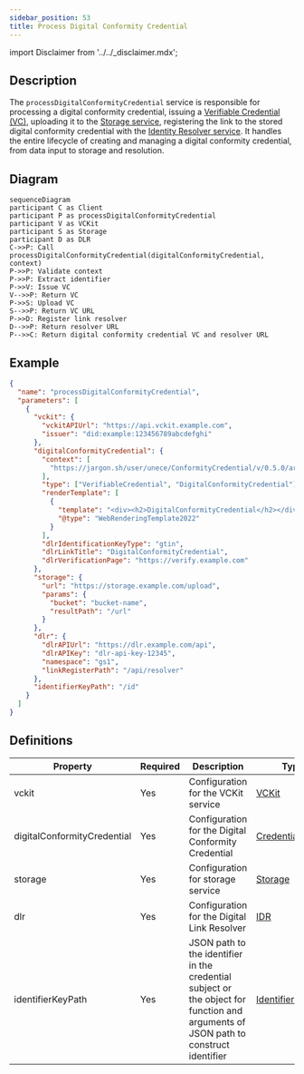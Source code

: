 ```yaml
---
sidebar_position: 53
title: Process Digital Conformity Credential
---
```


import Disclaimer from '../../\_disclaimer.mdx';

<Disclaimer />

## Description

The `processDigitalConformityCredential` service is responsible for processing a digital conformity credential, issuing a [Verifiable Credential (VC)](https://uncefact.github.io/spec-untp/docs/specification/VerifiableCredentials), uploading it to the [Storage service](/docs/mock-apps/dependent-services/storage-service), registering the link to the stored digital conformity credential with the [Identity Resolver service](/docs/mock-apps/dependent-services/identity-resolution-service). It handles the entire lifecycle of creating and managing a digital conformity credential, from data input to storage and resolution.

## Diagram

```mermaid
sequenceDiagram
participant C as Client
participant P as processDigitalConformityCredential
participant V as VCKit
participant S as Storage
participant D as DLR
C->>P: Call processDigitalConformityCredential(digitalConformityCredential, context)
P->>P: Validate context
P->>P: Extract identifier
P->>V: Issue VC
V-->>P: Return VC
P->>S: Upload VC
S-->>P: Return VC URL
P->>D: Register link resolver
D-->>P: Return resolver URL
P-->>C: Return digital conformity credential VC and resolver URL
```

## Example

```json
{
  "name": "processDigitalConformityCredential",
  "parameters": [
    {
      "vckit": {
        "vckitAPIUrl": "https://api.vckit.example.com",
        "issuer": "did:example:123456789abcdefghi"
      },
      "digitalConformityCredential": {
        "context": [
          "https://jargon.sh/user/unece/ConformityCredential/v/0.5.0/artefacts/jsonldContexts/ConformityCredential.jsonld?class=ConformityCredential"
        ],
        "type": ["VerifiableCredential", "DigitalConformityCredential"],
        "renderTemplate": [
          {
            "template": "<div><h2>DigitalConformityCredential</h2></div>",
            "@type": "WebRenderingTemplate2022"
          }
        ],
        "dlrIdentificationKeyType": "gtin",
        "dlrLinkTitle": "DigitalConformityCredential",
        "dlrVerificationPage": "https://verify.example.com"
      },
      "storage": {
        "url": "https://storage.example.com/upload",
        "params": {
          "bucket": "bucket-name",
          "resultPath": "/url"
        }
      },
      "dlr": {
        "dlrAPIUrl": "https://dlr.example.com/api",
        "dlrAPIKey": "dlr-api-key-12345",
        "namespace": "gs1",
        "linkRegisterPath": "/api/resolver"
      },
      "identifierKeyPath": "/id"
    }
  ]
}
```

## Definitions

| Property                    | Required | Description                                                                                                                         | Type                                                            |
| --------------------------- | -------- | ----------------------------------------------------------------------------------------------------------------------------------- | --------------------------------------------------------------- |
| vckit                       | Yes      | Configuration for the VCKit service                                                                                                 | [VCKit](/docs/mock-apps/common/vckit)                           |
| digitalConformityCredential | Yes      | Configuration for the Digital Conformity Credential                                                                                 | [Credential](/docs/mock-apps/common/credential)                 |
| storage                     | Yes      | Configuration for storage service                                                                                                   | [Storage](/docs/mock-apps/common/storage)                       |
| dlr                         | Yes      | Configuration for the Digital Link Resolver                                                                                         | [IDR](/docs/mock-apps/common/idr)                               |
| identifierKeyPath           | Yes      | JSON path to the identifier in the credential subject or the object for function and arguments of JSON path to construct identifier | [IdentifierKeyPath](/docs/mock-apps/common/identifier-key-path) |
